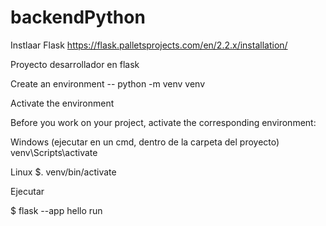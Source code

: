 # backendPython

Instlaar Flask
https://flask.palletsprojects.com/en/2.2.x/installation/

Proyecto desarrollador en flask

Create an environment
  -- python -m venv venv

Activate the environment

Before you work on your project, activate the corresponding environment:

Windows (ejecutar en un cmd, dentro de la carpeta del proyecto)
  venv\Scripts\activate

Linux
  $. venv/bin/activate

Ejecutar

  $ flask --app hello run


